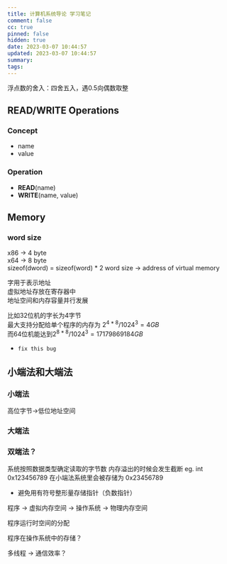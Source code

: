 ```yaml
---
title: 计算机系统导论 学习笔记
comment: false
cc: true
pinned: false
hidden: true
date: 2023-03-07 10:44:57
updated: 2023-03-07 10:44:57
summary:
tags:
---
```


浮点数的舍入：四舍五入，遇$0.5$向偶数取整

## READ/WRITE Operations
### Concept
* name
* value
### Operation
* **READ**(name)
* **WRITE**(name, value)
## Memory
### word size
x86 -> 4 byte\
x64 -> 8 byte\
sizeof(dword) = sizeof(word) * 2
word size -> address of virtual memory

字用于表示地址\
虚拟地址存放在寄存器中\
地址空间和内存容量并行发展

比如$32$位机的字长为$4$字节\
最大支持分配给单个程序的内存为 $2^{4 * 8} / 1024^3 = 4GB$\
而$64$位机能达到$2^{8*8} / 1024^3 = 17179869184GB$

* `fix this bug`

## 小端法和大端法
### 小端法
高位字节->低位地址空间
### 大端法
### 双端法？

系统按照数据类型确定读取的字节数
内存溢出的时候会发生截断
eg. int 0x123456789 在小端法系统里会被存储为 0x23456789

* 避免用有符号整形量存储指针（负数指针）

程序 -> 虚拟内存空间 -> 操作系统 -> 物理内存空间

程序运行时空间的分配

程序在操作系统中的存储？

多线程 -> 通信效率？


